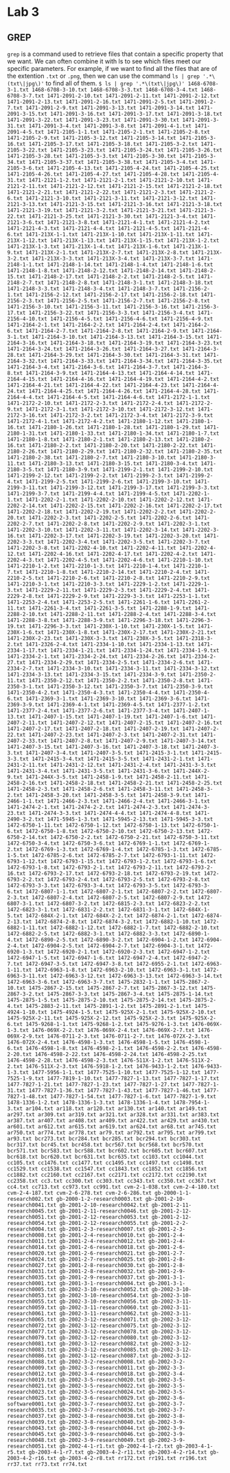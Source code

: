 Lab 3
=====
## GREP
`grep` is a command used to retrieve files that contain a specific property that we want. We can often combine it with ls to see which files meet our specific parameters. For example, if we want to find all the files that are of the extention `.txt` or `.png`, then we can use the command `ls | grep '.*\(txt\|jpg\)'` to find all of them.
`
$ ls | grep '.*\(txt\|jpg\)'
1468-6708-3-1.txt
1468-6708-3-10.txt
1468-6708-3-3.txt
1468-6708-3-4.txt
1468-6708-3-7.txt
1471-2091-2-10.txt
1471-2091-2-11.txt
1471-2091-2-12.txt
1471-2091-2-13.txt
1471-2091-2-16.txt
1471-2091-2-5.txt
1471-2091-2-7.txt
1471-2091-2-9.txt
1471-2091-3-13.txt
1471-2091-3-14.txt
1471-2091-3-15.txt
1471-2091-3-16.txt
1471-2091-3-17.txt
1471-2091-3-18.txt
1471-2091-3-22.txt
1471-2091-3-23.txt
1471-2091-3-30.txt
1471-2091-3-31.txt
1471-2091-3-4.txt
1471-2091-3-8.txt
1471-2091-4-1.txt
1471-2091-4-5.txt
1471-2105-1-1.txt
1471-2105-2-1.txt
1471-2105-2-8.txt
1471-2105-2-9.txt
1471-2105-3-12.txt
1471-2105-3-14.txt
1471-2105-3-16.txt
1471-2105-3-17.txt
1471-2105-3-18.txt
1471-2105-3-2.txt
1471-2105-3-22.txt
1471-2105-3-23.txt
1471-2105-3-24.txt
1471-2105-3-26.txt
1471-2105-3-28.txt
1471-2105-3-3.txt
1471-2105-3-30.txt
1471-2105-3-34.txt
1471-2105-3-37.txt
1471-2105-3-38.txt
1471-2105-3-4.txt
1471-2105-3-6.txt
1471-2105-4-13.txt
1471-2105-4-24.txt
1471-2105-4-25.txt
1471-2105-4-26.txt
1471-2105-4-27.txt
1471-2105-4-28.txt
1471-2105-4-31.txt
1471-2121-1-2.txt
1471-2121-2-1.txt
1471-2121-2-10.txt
1471-2121-2-11.txt
1471-2121-2-12.txt
1471-2121-2-15.txt
1471-2121-2-18.txt
1471-2121-2-21.txt
1471-2121-2-22.txt
1471-2121-2-3.txt
1471-2121-2-6.txt
1471-2121-3-10.txt
1471-2121-3-11.txt
1471-2121-3-12.txt
1471-2121-3-13.txt
1471-2121-3-15.txt
1471-2121-3-16.txt
1471-2121-3-18.txt
1471-2121-3-19.txt
1471-2121-3-2.txt
1471-2121-3-21.txt
1471-2121-3-22.txt
1471-2121-3-25.txt
1471-2121-3-30.txt
1471-2121-3-4.txt
1471-2121-3-6.txt
1471-2121-3-8.txt
1471-2121-4-1.txt
1471-2121-4-2.txt
1471-2121-4-3.txt
1471-2121-4-4.txt
1471-2121-4-5.txt
1471-2121-4-6.txt
1471-213X-1-1.txt
1471-213X-1-10.txt
1471-213X-1-11.txt
1471-213X-1-12.txt
1471-213X-1-13.txt
1471-213X-1-15.txt
1471-213X-1-2.txt
1471-213X-1-3.txt
1471-213X-1-4.txt
1471-213X-1-6.txt
1471-213X-1-9.txt
1471-213X-2-1.txt
1471-213X-2-7.txt
1471-213X-2-8.txt
1471-213X-3-2.txt
1471-213X-3-3.txt
1471-213X-3-4.txt
1471-213X-3-7.txt
1471-2148-1-1.txt
1471-2148-1-14.txt
1471-2148-1-4.txt
1471-2148-1-6.txt
1471-2148-1-8.txt
1471-2148-2-12.txt
1471-2148-2-14.txt
1471-2148-2-15.txt
1471-2148-2-17.txt
1471-2148-2-2.txt
1471-2148-2-5.txt
1471-2148-2-7.txt
1471-2148-2-8.txt
1471-2148-3-1.txt
1471-2148-3-18.txt
1471-2148-3-3.txt
1471-2148-3-4.txt
1471-2148-3-7.txt
1471-2156-2-1.txt
1471-2156-2-12.txt
1471-2156-2-17.txt
1471-2156-2-18.txt
1471-2156-2-3.txt
1471-2156-2-5.txt
1471-2156-2-7.txt
1471-2156-2-8.txt
1471-2156-3-10.txt
1471-2156-3-11.txt
1471-2156-3-16.txt
1471-2156-3-17.txt
1471-2156-3-22.txt
1471-2156-3-3.txt
1471-2156-3-4.txt
1471-2156-4-10.txt
1471-2156-4-5.txt
1471-2156-4-6.txt
1471-2156-4-9.txt
1471-2164-2-1.txt
1471-2164-2-2.txt
1471-2164-2-4.txt
1471-2164-2-6.txt
1471-2164-2-7.txt
1471-2164-2-8.txt
1471-2164-2-9.txt
1471-2164-3-1.txt
1471-2164-3-10.txt
1471-2164-3-13.txt
1471-2164-3-15.txt
1471-2164-3-16.txt
1471-2164-3-18.txt
1471-2164-3-19.txt
1471-2164-3-23.txt
1471-2164-3-24.txt
1471-2164-3-26.txt
1471-2164-3-27.txt
1471-2164-3-28.txt
1471-2164-3-29.txt
1471-2164-3-30.txt
1471-2164-3-31.txt
1471-2164-3-32.txt
1471-2164-3-33.txt
1471-2164-3-34.txt
1471-2164-3-35.txt
1471-2164-3-4.txt
1471-2164-3-6.txt
1471-2164-3-7.txt
1471-2164-3-8.txt
1471-2164-3-9.txt
1471-2164-4-13.txt
1471-2164-4-14.txt
1471-2164-4-15.txt
1471-2164-4-16.txt
1471-2164-4-19.txt
1471-2164-4-2.txt
1471-2164-4-21.txt
1471-2164-4-22.txt
1471-2164-4-23.txt
1471-2164-4-24.txt
1471-2164-4-25.txt
1471-2164-4-26.txt
1471-2164-4-28.txt
1471-2164-4-4.txt
1471-2164-4-5.txt
1471-2164-4-6.txt
1471-2172-1-1.txt
1471-2172-2-10.txt
1471-2172-2-3.txt
1471-2172-2-4.txt
1471-2172-2-9.txt
1471-2172-3-1.txt
1471-2172-3-10.txt
1471-2172-3-12.txt
1471-2172-3-16.txt
1471-2172-3-2.txt
1471-2172-3-4.txt
1471-2172-3-9.txt
1471-2172-4-1.txt
1471-2172-4-2.txt
1471-2180-1-12.txt
1471-2180-1-16.txt
1471-2180-1-26.txt
1471-2180-1-28.txt
1471-2180-1-29.txt
1471-2180-1-31.txt
1471-2180-1-33.txt
1471-2180-1-34.txt
1471-2180-1-7.txt
1471-2180-1-8.txt
1471-2180-2-1.txt
1471-2180-2-13.txt
1471-2180-2-16.txt
1471-2180-2-2.txt
1471-2180-2-20.txt
1471-2180-2-22.txt
1471-2180-2-26.txt
1471-2180-2-29.txt
1471-2180-2-32.txt
1471-2180-2-35.txt
1471-2180-2-38.txt
1471-2180-2-7.txt
1471-2180-3-10.txt
1471-2180-3-11.txt
1471-2180-3-13.txt
1471-2180-3-15.txt
1471-2180-3-4.txt
1471-2180-3-5.txt
1471-2180-3-9.txt
1471-2199-2-1.txt
1471-2199-2-10.txt
1471-2199-2-12.txt
1471-2199-2-2.txt
1471-2199-2-3.txt
1471-2199-2-4.txt
1471-2199-2-5.txt
1471-2199-2-6.txt
1471-2199-3-10.txt
1471-2199-3-11.txt
1471-2199-3-12.txt
1471-2199-3-17.txt
1471-2199-3-3.txt
1471-2199-3-7.txt
1471-2199-4-4.txt
1471-2199-4-5.txt
1471-2202-1-1.txt
1471-2202-2-1.txt
1471-2202-2-10.txt
1471-2202-2-12.txt
1471-2202-2-14.txt
1471-2202-2-15.txt
1471-2202-2-16.txt
1471-2202-2-17.txt
1471-2202-2-18.txt
1471-2202-2-19.txt
1471-2202-2-2.txt
1471-2202-2-20.txt
1471-2202-2-3.txt
1471-2202-2-5.txt
1471-2202-2-6.txt
1471-2202-2-7.txt
1471-2202-2-8.txt
1471-2202-2-9.txt
1471-2202-3-1.txt
1471-2202-3-10.txt
1471-2202-3-11.txt
1471-2202-3-14.txt
1471-2202-3-16.txt
1471-2202-3-17.txt
1471-2202-3-19.txt
1471-2202-3-20.txt
1471-2202-3-3.txt
1471-2202-3-4.txt
1471-2202-3-5.txt
1471-2202-3-7.txt
1471-2202-3-8.txt
1471-2202-4-10.txt
1471-2202-4-11.txt
1471-2202-4-12.txt
1471-2202-4-16.txt
1471-2202-4-17.txt
1471-2202-4-2.txt
1471-2202-4-3.txt
1471-2202-4-5.txt
1471-2202-4-6.txt
1471-2210-1-10.txt
1471-2210-1-2.txt
1471-2210-1-3.txt
1471-2210-1-4.txt
1471-2210-1-7.txt
1471-2210-1-8.txt
1471-2210-2-14.txt
1471-2210-2-4.txt
1471-2210-2-5.txt
1471-2210-2-6.txt
1471-2210-2-8.txt
1471-2210-2-9.txt
1471-2210-3-1.txt
1471-2210-3-3.txt
1471-2229-1-2.txt
1471-2229-1-3.txt
1471-2229-2-11.txt
1471-2229-2-3.txt
1471-2229-2-4.txt
1471-2229-2-8.txt
1471-2229-2-9.txt
1471-2229-3-3.txt
1471-2253-1-1.txt
1471-2253-2-4.txt
1471-2253-2-5.txt
1471-2261-1-6.txt
1471-2261-2-11.txt
1471-2261-3-4.txt
1471-2261-3-5.txt
1471-2288-1-9.txt
1471-2288-2-10.txt
1471-2288-2-11.txt
1471-2288-2-4.txt
1471-2288-3-4.txt
1471-2288-3-8.txt
1471-2288-3-9.txt
1471-2296-3-18.txt
1471-2296-3-19.txt
1471-2296-3-3.txt
1471-230X-1-10.txt
1471-230X-1-5.txt
1471-230X-1-6.txt
1471-230X-1-8.txt
1471-230X-2-17.txt
1471-230X-2-21.txt
1471-230X-2-23.txt
1471-230X-3-3.txt
1471-230X-3-5.txt
1471-2318-3-2.txt
1471-2326-2-4.txt
1471-2334-1-10.txt
1471-2334-1-13.txt
1471-2334-1-17.txt
1471-2334-1-21.txt
1471-2334-1-24.txt
1471-2334-1-9.txt
1471-2334-2-1.txt
1471-2334-2-24.txt
1471-2334-2-26.txt
1471-2334-2-27.txt
1471-2334-2-29.txt
1471-2334-2-5.txt
1471-2334-2-6.txt
1471-2334-2-7.txt
1471-2334-3-10.txt
1471-2334-3-11.txt
1471-2334-3-12.txt
1471-2334-3-13.txt
1471-2334-3-15.txt
1471-2334-3-9.txt
1471-2350-2-11.txt
1471-2350-2-12.txt
1471-2350-2-2.txt
1471-2350-2-8.txt
1471-2350-3-1.txt
1471-2350-3-12.txt
1471-2350-3-7.txt
1471-2350-3-9.txt
1471-2350-4-2.txt
1471-2350-4-3.txt
1471-2350-4-4.txt
1471-2350-4-6.txt
1471-2369-3-1.txt
1471-2369-3-10.txt
1471-2369-3-6.txt
1471-2369-3-9.txt
1471-2369-4-1.txt
1471-2369-4-5.txt
1471-2377-1-2.txt
1471-2377-2-4.txt
1471-2377-2-6.txt
1471-2377-3-4.txt
1471-2407-1-13.txt
1471-2407-1-15.txt
1471-2407-1-19.txt
1471-2407-1-6.txt
1471-2407-2-11.txt
1471-2407-2-12.txt
1471-2407-2-15.txt
1471-2407-2-16.txt
1471-2407-2-17.txt
1471-2407-2-18.txt
1471-2407-2-19.txt
1471-2407-2-22.txt
1471-2407-2-23.txt
1471-2407-2-3.txt
1471-2407-2-31.txt
1471-2407-2-33.txt
1471-2407-2-8.txt
1471-2407-2-9.txt
1471-2407-3-14.txt
1471-2407-3-15.txt
1471-2407-3-16.txt
1471-2407-3-18.txt
1471-2407-3-3.txt
1471-2407-3-4.txt
1471-2407-3-5.txt
1471-2415-3-1.txt
1471-2415-3-3.txt
1471-2415-3-4.txt
1471-2415-3-5.txt
1471-2431-2-1.txt
1471-2431-2-11.txt
1471-2431-2-12.txt
1471-2431-2-4.txt
1471-2431-3-3.txt
1471-2431-3-4.txt
1471-2431-3-5.txt
1471-2431-3-6.txt
1471-244X-2-9.txt
1471-244X-3-5.txt
1471-2458-1-9.txt
1471-2458-2-11.txt
1471-2458-2-16.txt
1471-2458-2-18.txt
1471-2458-2-21.txt
1471-2458-2-25.txt
1471-2458-2-3.txt
1471-2458-2-6.txt
1471-2458-3-11.txt
1471-2458-3-2.txt
1471-2458-3-20.txt
1471-2458-3-5.txt
1471-2458-3-9.txt
1471-2466-1-1.txt
1471-2466-2-3.txt
1471-2466-2-4.txt
1471-2466-3-1.txt
1471-2474-2-1.txt
1471-2474-2-2.txt
1471-2474-2-3.txt
1471-2474-3-23.txt
1471-2474-3-3.txt
1471-2474-4-4.txt
1471-2474-4-8.txt
1471-2490-3-2.txt
1471-5945-1-3.txt
1471-5945-2-13.txt
1471-5945-3-3.txt
1472-6750-1-11.txt
1472-6750-1-12.txt
1472-6750-1-13.txt
1472-6750-1-6.txt
1472-6750-1-8.txt
1472-6750-2-10.txt
1472-6750-2-13.txt
1472-6750-2-14.txt
1472-6750-2-2.txt
1472-6750-2-21.txt
1472-6750-3-11.txt
1472-6750-3-4.txt
1472-6750-3-6.txt
1472-6769-1-1.txt
1472-6769-1-2.txt
1472-6769-1-3.txt
1472-6769-1-4.txt
1472-6785-1-3.txt
1472-6785-1-5.txt
1472-6785-2-6.txt
1472-6785-2-7.txt
1472-6793-1-11.txt
1472-6793-1-12.txt
1472-6793-1-15.txt
1472-6793-1-2.txt
1472-6793-1-6.txt
1472-6793-1-8.txt
1472-6793-2-1.txt
1472-6793-2-11.txt
1472-6793-2-16.txt
1472-6793-2-17.txt
1472-6793-2-18.txt
1472-6793-2-19.txt
1472-6793-2-2.txt
1472-6793-2-4.txt
1472-6793-2-5.txt
1472-6793-2-8.txt
1472-6793-3-3.txt
1472-6793-3-4.txt
1472-6793-3-5.txt
1472-6793-3-6.txt
1472-6807-1-1.txt
1472-6807-2-1.txt
1472-6807-2-2.txt
1472-6807-2-3.txt
1472-6807-2-4.txt
1472-6807-2-5.txt
1472-6807-2-9.txt
1472-6807-3-1.txt
1472-6807-3-2.txt
1472-6815-2-3.txt
1472-6823-2-2.txt
1472-6823-3-1.txt
1472-6831-2-2.txt
1472-6831-3-1.txt
1472-684X-1-5.txt
1472-684X-2-1.txt
1472-684X-2-2.txt
1472-6874-2-1.txt
1472-6874-2-13.txt
1472-6874-2-8.txt
1472-6874-3-2.txt
1472-6882-1-10.txt
1472-6882-1-11.txt
1472-6882-1-12.txt
1472-6882-1-7.txt
1472-6882-2-10.txt
1472-6882-2-5.txt
1472-6882-3-1.txt
1472-6882-3-3.txt
1472-6890-1-4.txt
1472-6890-2-5.txt
1472-6890-3-2.txt
1472-6904-1-2.txt
1472-6904-2-4.txt
1472-6904-2-5.txt
1472-6904-2-7.txt
1472-6904-3-1.txt
1472-6920-1-3.txt
1472-6920-2-1.txt
1472-6920-2-3.txt
1472-6947-1-2.txt
1472-6947-1-5.txt
1472-6947-1-6.txt
1472-6947-2-4.txt
1472-6947-2-7.txt
1472-6947-3-5.txt
1472-6947-3-8.txt
1472-6955-2-1.txt
1472-6963-1-11.txt
1472-6963-1-8.txt
1472-6963-2-10.txt
1472-6963-3-1.txt
1472-6963-3-11.txt
1472-6963-3-12.txt
1472-6963-3-13.txt
1472-6963-3-14.txt
1472-6963-3-6.txt
1472-6963-3-7.txt
1475-2832-1-1.txt
1475-2867-2-10.txt
1475-2867-2-15.txt
1475-2867-2-7.txt
1475-2867-3-12.txt
1475-2867-3-2.txt
1475-2867-3-3.txt
1475-2867-3-4.txt
1475-2875-1-14.txt
1475-2875-1-5.txt
1475-2875-2-10.txt
1475-2875-2-14.txt
1475-2875-2-4.txt
1475-2883-2-11.txt
1475-2891-1-2.txt
1475-2891-2-1.txt
1475-4924-1-10.txt
1475-4924-1-5.txt
1475-925X-2-1.txt
1475-925X-2-10.txt
1475-925X-2-11.txt
1475-925X-2-12.txt
1475-925X-2-3.txt
1475-925X-2-6.txt
1475-9268-1-1.txt
1475-9268-1-2.txt
1475-9276-1-3.txt
1476-069X-1-3.txt
1476-069X-2-2.txt
1476-069X-2-4.txt
1476-069X-2-7.txt
1476-069X-2-9.txt
1476-0711-2-3.txt
1476-0711-2-7.txt
1476-072X-2-3.txt
1476-072X-2-4.txt
1476-4598-1-3.txt
1476-4598-1-5.txt
1476-4598-1-6.txt
1476-4598-1-8.txt
1476-4598-2-1.txt
1476-4598-2-2.txt
1476-4598-2-20.txt
1476-4598-2-22.txt
1476-4598-2-24.txt
1476-4598-2-25.txt
1476-4598-2-28.txt
1476-4598-2-3.txt
1476-511X-1-2.txt
1476-511X-2-2.txt
1476-511X-2-3.txt
1476-5918-1-2.txt
1476-9433-1-2.txt
1476-9433-1-3.txt
1477-5956-1-1.txt
1477-7525-1-10.txt
1477-7525-1-12.txt
1477-7525-1-9.txt
1477-7819-1-10.txt
1477-7827-1-13.txt
1477-7827-1-17.txt
1477-7827-1-21.txt
1477-7827-1-23.txt
1477-7827-1-27.txt
1477-7827-1-31.txt
1477-7827-1-36.txt
1477-7827-1-43.txt
1477-7827-1-46.txt
1477-7827-1-48.txt
1477-7827-1-54.txt
1477-7827-1-6.txt
1477-7827-1-9.txt
1478-1336-1-2.txt
1478-1336-1-3.txt
1478-1336-1-4.txt
1478-7954-1-3.txt
ar104.txt
ar118.txt
ar120.txt
ar130.txt
ar140.txt
ar149.txt
ar297.txt
ar309.txt
ar319.txt
ar321.txt
ar328.txt
ar331.txt
ar383.txt
ar387.txt
ar407.txt
ar408.txt
ar409.txt
ar422.txt
ar429.txt
ar430.txt
ar601.txt
ar612.txt
ar615.txt
ar619.txt
ar624.txt
ar68.txt
ar745.txt
ar750.txt
ar774.txt
ar778.txt
ar79.txt
ar792.txt
ar795.txt
ar799.txt
ar93.txt
bcr273.txt
bcr284.txt
bcr285.txt
bcr294.txt
bcr303.txt
bcr317.txt
bcr45.txt
bcr458.txt
bcr567.txt
bcr568.txt
bcr570.txt
bcr571.txt
bcr583.txt
bcr588.txt
bcr602.txt
bcr605.txt
bcr607.txt
bcr618.txt
bcr620.txt
bcr631.txt
bcr635.txt
cc103.txt
cc1044.txt
cc105.txt
cc1476.txt
cc1477.txt
cc1495.txt
cc1497.txt
cc1498.txt
cc1529.txt
cc1538.txt
cc1547.txt
cc1843.txt
cc1852.txt
cc1856.txt
cc1882.txt
cc2160.txt
cc2167.txt
cc2171.txt
cc2172.txt
cc2190.txt
cc2358.txt
cc3.txt
cc300.txt
cc303.txt
cc343.txt
cc350.txt
cc367.txt
cc4.txt
cc713.txt
cc973.txt
cc991.txt
cvm-2-1-038.txt
cvm-2-4-180.txt
cvm-2-4-187.txt
cvm-2-6-278.txt
cvm-2-6-286.txt
gb-2000-1-1-research002.txt
gb-2000-1-2-research0003.txt
gb-2001-2-10-research0041.txt
gb-2001-2-10-research0042.txt
gb-2001-2-11-research0045.txt
gb-2001-2-11-research0046.txt
gb-2001-2-12-research0051.txt
gb-2001-2-12-research0053.txt
gb-2001-2-12-research0054.txt
gb-2001-2-12-research0055.txt
gb-2001-2-2-research0004.txt
gb-2001-2-3-research0007.txt
gb-2001-2-3-research0008.txt
gb-2001-2-4-research0010.txt
gb-2001-2-4-research0011.txt
gb-2001-2-4-research0012.txt
gb-2001-2-4-research0014.txt
gb-2001-2-6-research0018.txt
gb-2001-2-6-research0020.txt
gb-2001-2-6-research0021.txt
gb-2001-2-7-research0024.txt
gb-2001-2-7-research0025.txt
gb-2001-2-8-research0027.txt
gb-2001-2-8-research0030.txt
gb-2001-2-8-research0031.txt
gb-2001-2-8-research0032.txt
gb-2001-2-9-research0035.txt
gb-2001-2-9-research0037.txt
gb-2001-3-1-research0001.txt
gb-2001-3-1-research0004.txt
gb-2001-3-1-research0005.txt
gb-2002-3-10-research0052.txt
gb-2002-3-10-research0053.txt
gb-2002-3-10-research0054.txt
gb-2002-3-10-research0055.txt
gb-2002-3-10-research0056.txt
gb-2002-3-11-research0059.txt
gb-2002-3-11-research0060.txt
gb-2002-3-11-research0061.txt
gb-2002-3-11-research0062.txt
gb-2002-3-11-research0065.txt
gb-2002-3-12-research0071.txt
gb-2002-3-12-research0072.txt
gb-2002-3-12-research0075.txt
gb-2002-3-12-research0077.txt
gb-2002-3-12-research0078.txt
gb-2002-3-12-research0079.txt
gb-2002-3-12-research0080.txt
gb-2002-3-12-research0081.txt
gb-2002-3-12-research0082.txt
gb-2002-3-12-research0083.txt
gb-2002-3-12-research0085.txt
gb-2002-3-12-research0086.txt
gb-2002-3-12-research0087.txt
gb-2002-3-12-research0088.txt
gb-2002-3-2-research0008.txt
gb-2002-3-2-research0009.txt
gb-2002-3-3-research0011.txt
gb-2002-3-3-research0012.txt
gb-2002-3-4-research0018.txt
gb-2002-3-4-research0019.txt
gb-2002-3-5-research0020.txt
gb-2002-3-5-research0021.txt
gb-2002-3-5-research0022.txt
gb-2002-3-5-research0023.txt
gb-2002-3-5-research0024.txt
gb-2002-3-5-research0025.txt
gb-2002-3-6-research0029.txt
gb-2002-3-6-software0001.txt
gb-2002-3-7-research0032.txt
gb-2002-3-7-research0035.txt
gb-2002-3-7-research0036.txt
gb-2002-3-7-research0037.txt
gb-2002-3-8-research0038.txt
gb-2002-3-8-research0039.txt
gb-2002-3-8-research0040.txt
gb-2002-3-9-research0043.txt
gb-2002-3-9-research0044.txt
gb-2002-3-9-research0045.txt
gb-2002-3-9-research0046.txt
gb-2002-3-9-research0048.txt
gb-2002-3-9-research0049.txt
gb-2002-3-9-research0051.txt
gb-2002-4-1-r1.txt
gb-2002-4-1-r2.txt
gb-2003-4-1-r5.txt
gb-2003-4-1-r7.txt
gb-2003-4-2-r11.txt
gb-2003-4-2-r14.txt
gb-2003-4-2-r16.txt
gb-2003-4-2-r8.txt
rr172.txt
rr191.txt
rr196.txt
rr37.txt
rr73.txt
rr74.txt
`
        <html>
          <head>
            <title>Test</title>
          </head>